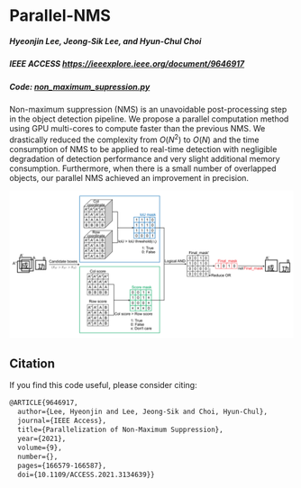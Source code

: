 # Parallel-NMS
##### Hyeonjin Lee, Jeong-Sik Lee, and Hyun-Chul Choi
##### IEEE ACCESS https://ieeexplore.ieee.org/document/9646917
##### Code: [non_maximum_supression.py](https://github.com/hyeonjinXZ/Parallel-NMS/blob/main/non_maximum_supression.py)

Non-maximum suppression (NMS) is an unavoidable post-processing step in the object detection pipeline. We propose a parallel computation method using GPU multi-cores to compute faster than the previous NMS. We drastically reduced the complexity from $O(N^2)$ to $O(N)$ and the time consumption of NMS to be applied to real-time detection with negligible degradation of detection performance and very slight additional memory consumption. Furthermore, when there is a small number of overlapped objects, our parallel NMS achieved an improvement in precision.

![alt text](https://github.com/hyeonjinXZ/Parallel-NMS/blob/main/parallel_nms.png "Parallel_NMS")

## Citation
If you find this code useful, please consider citing:
```
@ARTICLE{9646917,
  author={Lee, Hyeonjin and Lee, Jeong-Sik and Choi, Hyun-Chul},
  journal={IEEE Access}, 
  title={Parallelization of Non-Maximum Suppression}, 
  year={2021},
  volume={9},
  number={},
  pages={166579-166587},
  doi={10.1109/ACCESS.2021.3134639}}
```
